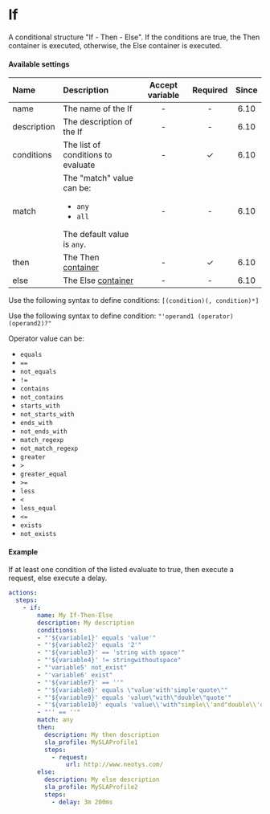 # If

A conditional structure "If - Then - Else". If the conditions are true, the Then container is executed, otherwise, the Else container is executed.

#### Available settings
| Name         | Description                                                                                        | Accept variable | Required           | Since |
|:------------ |:-------------------------------------------------------------------------------------------------- |:---------------:|:------------------:|:-----:|
| name         | The name of the If                                                                                 | -               | -                  | 6.10  |
| description  | The description of the If                                                                          | -               | -                  | 6.10  |
| conditions   | The list of conditions to evaluate                                                                 | -               | &#x2713;           | 6.10  |
| match        | The "match" value can be: <ul><li>`any`</li><li>`all`</li></ul>The default value is `any`.         | -               | -                  | 6.10  |
| then         | The Then [container](container.md)                                                                 | -               | &#x2713;           | 6.10  |
| else         | The Else [container](container.md)                                                                 | -               | -                  | 6.10  |

Use the following syntax to define conditions: `[(condition)(, condition)*]`

Use the following syntax to define condition: `"'operand1 (operator) (operand2)?"`

Operator value can be: <ul><li>`equals`</li><li>`==`</li><li>`not_equals`</li><li>`!=`</li><li>`contains`</li><li>`not_contains`</li><li>`starts_with`</li><li>`not_starts_with`</li><li>`ends_with`</li><li>`not_ends_with`</li><li>`match_regexp`</li><li>`not_match_regexp`</li><li>`greater`</li><li>`>`</li><li>`greater_equal`</li><li>`>=`</li><li>`less`</li><li>`<`</li><li>`less_equal`</li><li>`<=`</li><li>`exists`</li><li>`not_exists`</li></ul>

#### Example
If at least one condition of the listed evaluate to true, then execute a request, else execute a delay.
```yaml
actions:
  steps:
    - if:
        name: My If-Then-Else
        description: My description
        conditions:
        - "'${variable1}' equals 'value'"
        - "'${variable2}' equals '2'"
        - "'${variable3}' == 'string with space'"
        - "'${variable4}' != stringwithoutspace"
        - "'variable5' not_exist"
        - "'variable6' exist"
        - "'${variable7}' == ''"
        - "'${variable8}' equals \"value'with'simple'quote\""
        - "'${variable9}' equals 'value\"with\"double\"quote'"
        - "'${variable10}' equals 'value\\'with"simple\\'and"double\\'quote'"
        - "'' == ''"
        match: any
        then:
          description: My then description
          sla_profile: MySLAProfile1
          steps:
            - request:
                url: http://www.neotys.com/
        else:
          description: My else description
          sla_profile: MySLAProfile2
          steps:
            - delay: 3m 200ms
```